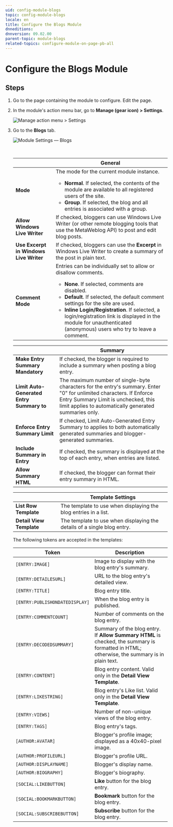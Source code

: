 ```yaml
---
uid: config-module-blogs
topic: config-module-blogs
locale: en
title: Configure the Blogs Module
dnneditions: 
dnnversion: 09.02.00
parent-topic: module-blogs
related-topics: configure-module-on-page-pb-all
---
```


# Configure the Blogs Module

## Steps

1.  Go to the page containing the module to configure. Edit the page.
2.  In the module's action menu bar, go to **Manage (gear icon) \> Settings**.
    
      
    
    ![Manage action menu > Settings](/images/scr-actionmenu-manage-settings.png)
    
      
    
3.  Go to the **Blogs** tab.
    
      
    
    ![Module Settings — Blogs](/images/scr-modulesettings-Blogs.png)
    
      
    
     
    
    |  |**General**|
    |---|---|
    |**Mode**|The mode for the current module instance.<ul><li>**Normal**. If selected, the contents of the module are available to all registered users of the site.</li><li>**Group**. If selected, the blog and all entries is associated with a group.</li></ul>|
    |**Allow Windows Live Writer**|If checked, bloggers can use Windows Live Writer (or other remote blogging tools that use the MetaWeblog API) to post and edit blog posts.|
    |**Use Excerpt in Windows Live Writer**|If checked, bloggers can use the **Excerpt** in Windows Live Writer to create a summary of the post in plain text.|
    |**Comment Mode**|Entries can be individually set to allow or disallow comments.<ul><li>**None**. If selected, comments are disabled.</li><li>**Default**. If selected, the default comment settings for the site are used.</li><li>**Inline Login/Registration**. If selected, a login/registration link is displayed in the module for unauthenticated (anonymous) users who try to leave a comment.|
    
    
    |  |**Summary**|
    |---|---|
    |**Make Entry Summary Mandatory**|If checked, the blogger is required to include a summary when posting a blog entry.|
    |**Limit Auto-Generated Entry Summary to**|The maximum number of single-byte characters for the entry's summary. Enter "0" for unlimited characters. If Enforce Entry Summary Limit is unchecked, this limit applies to automatically generated summaries only.|
    |**Enforce Entry Summary Limit**|If checked, Limit Auto-Generated Entry Summary to applies to both automatically generated summaries and blogger-generated summaries.|
    |**Include Summary in Entry**|If checked, the summary is displayed at the top of each entry, when entries are listed.|
    |**Allow Summary HTML**|If checked, the blogger can format their entry summary in HTML.|
    

    |  |**Template Settings**|
    |---|---|    
    |**List Row Template**|The template to use when displaying the blog entries in a list.|
    |**Detail View Template**|The template to use when displaying the details of a single blog entry.|
    

    
    The following tokens are accepted in the templates:
    
    |**Token**|**Description**|
    |---|---|
    |`[ENTRY:IMAGE]`|Image to display with the blog entry's summary.|
    |`[ENTRY:DETAILESURL]`|URL to the blog entry's detailed view.|
    |`[ENTRY:TITLE]`|Blog entry title.|
    |`[ENTRY:PUBLISHONDATEDISPLAY]`|When the blog entry is published.|
    |`[ENTRY:COMMENTCOUNT]`|Number of comments on the blog entry.|
    |`[ENTRY:DECODEDSUMMARY]`|Summary of the blog entry. If **Allow Summary HTML** is checked, the summary is formatted in HTML; otherwise, the summary is in plain text.|
    |`[ENTRY:CONTENT]`|Blog entry content. Valid only in the **Detail View Template**.|
    |`[ENTRY:LIKESTRING]`|Blog entry's Like list. Valid only in the **Detail View Template**.|
    |`[ENTRY:VIEWS]`|Number of non-unique views of the blog entry.|
    |`[ENTRY:TAGS]`|Blog entry's tags.|
    |`[AUTHOR:AVATAR]`|Blogger's profile image; displayed as a 40x40-pixel image.|
    |`[AUTHOR:PROFILEURL]`|Blogger's profile URL.|
    |`[AUTHOR:DISPLAYNAME]`|Blogger's display name.|
    |`[AUTHOR:BIOGRAPHY]`|Blogger's biography.|
    |`[SOCIAL:LIKEBUTTON]`|**Like** button for the blog entry.|
    |`[SOCIAL:BOOKMARKBUTTON]`|**Bookmark** button for the blog entry.|
    |`[SOCIAL:SUBSCRIBEBUTTON]`|**Subscribe** button for the blog entry.|